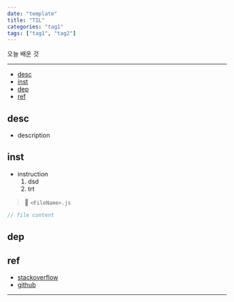 ```yaml
---
date: "template"
title: "TIL"
categories: "tag1"
tags: ["tag1", "tag2"]
---
```


오늘 배운 것

----------

- [desc](#desc)
- [inst](#inst)
- [dep](#dep)
- [ref](#ref)

## desc

- description

## inst

- instruction
  1. dsd
  1. trt

> 📂 `<FileName>.js`

```js
// file content
```

## dep

## ref

- [stackoverflow](https://stackoverflow.com/questions/)
- [github](https://github.com/Epikem)

----------
